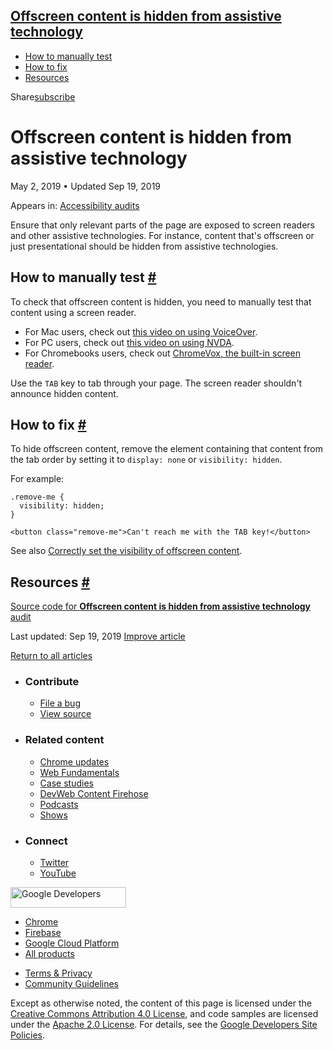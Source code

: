 ## <a href="#offscreen-content-is-hidden-from-assistive-technology" class="w-toc__header--link">Offscreen content is hidden from assistive technology</a>

- [How to manually test](#how-to-manually-test)
- [How to fix](#how-to-fix)
- [Resources](#resources)

Share<a href="/newsletter/" class="gc-analytics-event w-actions__fab w-actions__fab--subscribe"><span>subscribe</span></a>

# Offscreen content is hidden from assistive technology

May 2, 2019 <span class="w-author__separator">•</span> Updated Sep 19, 2019

<span class="w-post-signpost__title">Appears in:</span> <a href="/lighthouse-accessibility" class="w-post-signpost__link">Accessibility audits</a>

Ensure that only relevant parts of the page are exposed to screen readers and other assistive technologies. For instance, content that's offscreen or just presentational should be hidden from assistive technologies.

## How to manually test <a href="#how-to-manually-test" class="w-headline-link">#</a>

To check that offscreen content is hidden, you need to manually test that content using a screen reader.

- For Mac users, check out [this video on using VoiceOver](https://www.youtube.com/watch?v=5R-6WvAihms&list=PLNYkxOF6rcICWx0C9LVWWVqvHlYJyqw7g&index=6).
- For PC users, check out [this video on using NVDA](https://www.youtube.com/watch?v=Jao3s_CwdRU&list=PLNYkxOF6rcICWx0C9LVWWVqvHlYJyqw7g&index=4).
- For Chromebooks users, check out [ChromeVox, the built-in screen reader](https://support.google.com/chromebook/answer/7031755?hl=en).

Use the `TAB` key to tab through your page. The screen reader shouldn't announce hidden content.

## How to fix <a href="#how-to-fix" class="w-headline-link">#</a>

To hide offscreen content, remove the element containing that content from the tab order by setting it to `display: none` or `visibility: hidden`.

For example:

    .remove-me {
      visibility: hidden;
    }

    <button class="remove-me">Can't reach me with the TAB key!</button>

See also [Correctly set the visibility of offscreen content](/keyboard-access/#correctly-set-the-visibility-of-offscreen-content).

## Resources <a href="#resources" class="w-headline-link">#</a>

[Source code for **Offscreen content is hidden from assistive technology** audit](https://github.com/GoogleChrome/lighthouse/blob/ecd10efc8230f6f772e672cd4b05e8fbc8a3112d/lighthouse-core/audits/accessibility/manual/offscreen-content-hidden.js)

<span class="w-mr--sm">Last updated: Sep 19, 2019 </span>[Improve article](https://github.com/GoogleChrome/web.dev/blob/master/src/site/content/en/lighthouse-accessibility/offscreen-content-hidden/index.md)

<a href="/lighthouse-accessibility" class="gc-analytics-event w-article-navigation__link w-article-navigation__link--back w-article-navigation__link--single">Return to all articles</a>

- ### Contribute

  - <a href="https://github.com/GoogleChrome/web.dev/issues/new?assignees=&amp;labels=bug&amp;template=bug_report.md&amp;title=" class="w-footer__linkbox-link">File a bug</a>
  - <a href="https://github.com/googlechrome/web.dev" class="w-footer__linkbox-link">View source</a>

- ### Related content

  - <a href="https://blog.chromium.org/" class="w-footer__linkbox-link">Chrome updates</a>
  - <a href="https://developers.google.com/web/" class="w-footer__linkbox-link">Web Fundamentals</a>
  - <a href="https://developers.google.com/web/showcase/" class="w-footer__linkbox-link">Case studies</a>
  - <a href="https://devwebfeed.appspot.com/" class="w-footer__linkbox-link">DevWeb Content Firehose</a>
  - <a href="/podcasts/" class="w-footer__linkbox-link">Podcasts</a>
  - <a href="/shows/" class="w-footer__linkbox-link">Shows</a>

- ### Connect

  - <a href="https://www.twitter.com/ChromiumDev" class="w-footer__linkbox-link">Twitter</a>
  - <a href="https://www.youtube.com/user/ChromeDevelopers" class="w-footer__linkbox-link">YouTube</a>

<a href="https://developers.google.com/" class="w-footer__utility-logo-link"><img src="/images/lockup-color.png" alt="Google Developers" class="w-footer__utility-logo" width="185" height="33" /></a>

- <a href="https://developer.chrome.com/" class="w-footer__utility-link">Chrome</a>
- <a href="https://firebase.google.com/" class="w-footer__utility-link">Firebase</a>
- <a href="https://cloud.google.com/" class="w-footer__utility-link">Google Cloud Platform</a>
- <a href="https://developers.google.com/products" class="w-footer__utility-link">All products</a>

<!-- -->

- <a href="https://policies.google.com/" class="w-footer__utility-link">Terms &amp; Privacy</a>
- <a href="/community-guidelines/" class="w-footer__utility-link">Community Guidelines</a>

Except as otherwise noted, the content of this page is licensed under the [Creative Commons Attribution 4.0 License](https://creativecommons.org/licenses/by/4.0/), and code samples are licensed under the [Apache 2.0 License](https://www.apache.org/licenses/LICENSE-2.0). For details, see the [Google Developers Site Policies](https://developers.google.com/terms/site-policies).
